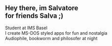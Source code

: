 ## Hey there, im Salvatore <br> for friends Salva ;)

Student at IMS Basel <br>
I create MS-DOS styled apps for fun and nostalgia <br>
Audiophile, bookworm and philosofer at night <br>
  
